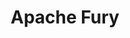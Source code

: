 ---
git: https://github.com/apache/incubator-fury
logohandle: apache_fury
sort: fury
tags:
- apache
title: Apache Fury
twitter: https://x.com/ApacheFury
website: https://fury.apache.org/
---